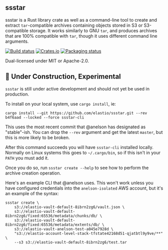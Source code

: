 ssstar
------------
ssstar is a Rust library crate as well as a command-line tool to create and extract `tar`-compatible archives containing
objects stored in S3 or S3-compatible storage.  It works similarly to GNU `tar`, and produces archives that are 100%
compatible with `tar`, though it uses different command line arguments.

[![Build status](https://github.com/elastio/ssstar/workflows/ci/badge.svg)](https://github.com/elastio/ssstar/actions)
[![Crates.io](https://img.shields.io/crates/v/ssstar.svg)](https://crates.io/crates/ssstar)
[![Packaging status](https://repology.org/badge/tiny-repos/ssstar.svg)](https://repology.org/project/ssstar/badges)

Dual-licensed under MIT or Apache-2.0.


## :construction: Under Construction, Experimental

`ssstar` is still under active development and should not yet be used in production.

To install on your local system, use `cargo install`, ie:

```shell
cargo install --git https://github.com/elastio/ssstar.git --rev b4f6aad --locked --force ssstar-cli
```

This uses the most recent commit that @anelson has designated as "stable"-ish.  You can drop the `--rev` argument and
get the latest `master`, but this is more likely to be broken.

After this command succeeds you will have `ssstar-cli` installed locally.  Normally on Linux systems this goes to
`~/.cargo/bin`, so if this isn't in your `PATH` you must add it.

Once you do so, run `ssstar create --help` to see how to perform the archive creation operation.

Here's an example CLI that @anelson uses.  This won't work unless you have configured credentials into the
`anelson-isolated` AWS account, but it's an example of the syntax:

```shell
ssstar create \
	s3://elastio-vault-default-8ibrn2zg6/vault.json \
	s3://elastio-vault-default-8ibrn2zg6/fixed:65536/metadata/chunks/db/ \
	s3://elastio-vault-default-8ibrn2zg6/fixed:65536/metadata/extents/db/ \
	s3://elastio-vault-anelson-test-a045e7928d \
	"s3://elastio-account-level-stack-tfstate42168d51-qjatbtl9y9ve/**" \
	--s3 s3://elastio-vault-default-8ibrn2zg6/test.tar
```

